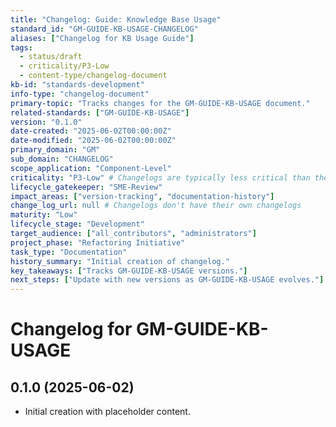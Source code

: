 ```yaml
---
title: "Changelog: Guide: Knowledge Base Usage"
standard_id: "GM-GUIDE-KB-USAGE-CHANGELOG"
aliases: ["Changelog for KB Usage Guide"]
tags:
  - status/draft
  - criticality/P3-Low
  - content-type/changelog-document
kb-id: "standards-development"
info-type: "changelog-document"
primary-topic: "Tracks changes for the GM-GUIDE-KB-USAGE document."
related-standards: ["GM-GUIDE-KB-USAGE"]
version: "0.1.0"
date-created: "2025-06-02T00:00:00Z"
date-modified: "2025-06-02T00:00:00Z"
primary_domain: "GM"
sub_domain: "CHANGELOG"
scope_application: "Component-Level"
criticality: "P3-Low" # Changelogs are typically less critical than the docs themselves
lifecycle_gatekeeper: "SME-Review"
impact_areas: ["version-tracking", "documentation-history"]
change_log_url: null # Changelogs don't have their own changelogs
maturity: "Low"
lifecycle_stage: "Development"
target_audience: ["all_contributors", "administrators"]
project_phase: "Refactoring Initiative"
task_type: "Documentation"
history_summary: "Initial creation of changelog."
key_takeaways: ["Tracks GM-GUIDE-KB-USAGE versions."]
next_steps: ["Update with new versions as GM-GUIDE-KB-USAGE evolves."]
---
```


# Changelog for GM-GUIDE-KB-USAGE

## 0.1.0 (2025-06-02)
- Initial creation with placeholder content.
